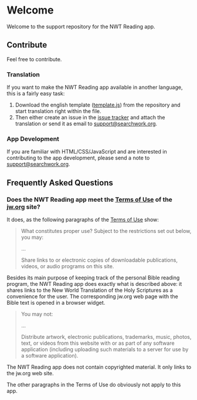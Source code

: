 # Welcome

Welcome to the support repository for the NWT Reading app.

## Contribute

Feel free to contribute.

### Translation

If you want to make the NWT Reading app available in another language, this is a fairly easy task:

1. Download the english template ([template.js](https://github.com/wfleischer/nwt-reading-contrib/blob/master/languages/template.mjs)) from the repository and start translation right within the file.
1. Then either create an issue in the [issue tracker](https://github.com/wfleischer/nwt-reading-contrib/issues) and attach the translation or send it as email to support@searchwork.org.

### App Development

If you are familiar with HTML/CSS/JavaScript and are interested in contributing to the app development, please send a note to support@searchwork.org.

## Frequently Asked Questions

### Does the NWT Reading app meet the [Terms of Use](https://www.jw.org/en/terms-of-use/) of the [jw.org](https://jw.org) site?

It does, as the following paragraphs of the [Terms of Use](https://www.jw.org/en/terms-of-use/) show:
> What constitutes proper use? Subject to the restrictions set out below, you may:
>
> ...
>
> Share links to or electronic copies of downloadable publications, videos, or audio programs on this site.

Besides its main purpose of keeping track of the personal Bible reading program, the NWT Reading app does exactly what is described above: it shares links to the New World Translation of the Holy Scriptures as a convenience for the user. The corresponding jw.org web page with the Bible text is opened in a browser widget.

> You may not:
>
> ...
>
> Distribute artwork, electronic publications, trademarks, music, photos, text, or videos from this website with or as part of any software application (including uploading such materials to a server for use by a software application).

The NWT Reading app does not contain copyrighted material. It only links to the jw.org web site.

The other paragraphs in the Terms of Use do obviously not apply to this app.
